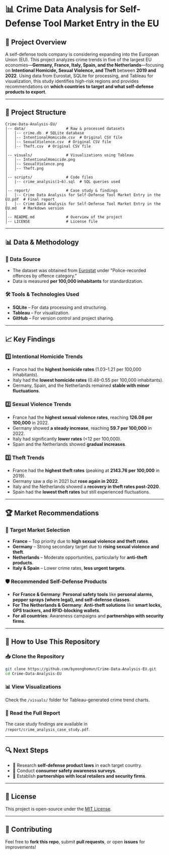 # 📊 Crime Data Analysis for Self-Defense Tool Market Entry in the EU

## 📌 Project Overview
A self-defense tools company is considering expanding into the European Union (EU). This project analyzes crime trends in five of the largest EU economies—**Germany, France, Italy, Spain, and the Netherlands**—focusing on **Intentional Homicide, Sexual Violence, and Theft** between **2019 and 2022**. Using data from Eurostat, SQLite for processing, and Tableau for visualization, this study identifies high-risk regions and provides recommendations on **which countries to target and what self-defense products to export**.

---

## 📂 Project Structure
```
Crime-Data-Analysis-EU/
│-- data/                  # Raw & processed datasets
│   │-- crime.db  # SQLite database
│   │-- IntentionalHomicide.csv  # Original CSV file
│   │-- SexualViolence.csv  # Original CSV file
│   │-- Theft.csv  # Original CSV file
│
│-- visuals/               # Visualizations using Tableau
│   │-- IntentionalHomicide.png
│   │-- SexualViolence.png
│   │-- Theft.png
│
│-- scripts/               # Code files
│   │-- crime_analysis(1~6).sql  # SQL queries used
│
│-- report/                # Case study & findings
│   │-- Crime Data Analysis for Self-Defense Tool Market Entry in the EU.pdf  # Final report
│   │-- Crime Data Analysis for Self-Defense Tool Market Entry in the EU.md   # Markdown version
│
│-- README.md              # Overview of the project
│-- LICENSE                # License file 
```

---

## 📊 Data & Methodology
### 📌 **Data Source**
- The dataset was obtained from [Eurostat](https://ec.europa.eu/eurostat/databrowser/view/crim_off_cat/default/table?lang=en) under "Police-recorded offences by offence category."
- Data is measured **per 100,000 inhabitants** for standardization.

### 🛠 **Tools & Technologies Used**
- **SQLite** – For data processing and structuring.
- **Tableau** – For visualization.
- **GitHub** – For version control and project sharing.

---

## 📈 Key Findings
### **1️⃣ Intentional Homicide Trends**
- France had the **highest homicide rates** (1.03–1.21 per 100,000 inhabitants).
- Italy had the **lowest homicide rates** (0.48–0.55 per 100,000 inhabitants).
- Germany, Spain, and the Netherlands remained **stable with minor fluctuations**.

### **2️⃣ Sexual Violence Trends**
- France had the **highest sexual violence rates**, reaching **126.08 per 100,000** in 2022.
- Germany showed **a steady increase**, reaching **59.7 per 100,000** in 2022.
- Italy had significantly **lower rates** (<12 per 100,000).
- Spain and the Netherlands showed **gradual increases**.

### **3️⃣ Theft Trends**
- France had the **highest theft rates** (peaking at **2143.76 per 100,000** in 2019).
- Germany saw a dip in 2021 but **rose again in 2022**.
- Italy and the Netherlands showed a **recovery in theft rates post-2020**.
- Spain had the **lowest theft rates** but still experienced fluctuations.

---

## 🏆 Market Recommendations
### 🎯 **Target Market Selection**
- **France** – Top priority due to **high sexual violence and theft rates**.
- **Germany** – Strong secondary target due to **rising sexual violence and theft**.
- **Netherlands** – Moderate opportunities, particularly for **anti-theft products**.
- **Italy & Spain** – Lower crime rates, **less urgent targets**.

### 🛡 **Recommended Self-Defense Products**
- **For France & Germany**: **Personal safety tools** like **personal alarms, pepper sprays (where legal), and self-defense classes**.
- **For The Netherlands & Germany**: **Anti-theft solutions** like **smart locks, GPS trackers, and RFID-blocking wallets**.
- **For all countries**: Awareness campaigns and **partnerships with security firms**.

---

## 🚀 How to Use This Repository
### 📥 **Clone the Repository**
```bash
git clone https://github.com/byeonghomun/Crime-Data-Analysis-EU.git
cd Crime-Data-Analysis-EU
```

### 📊 **View Visualizations**
Check the `/visuals/` folder for Tableau-generated crime trend charts.

### 📄 **Read the Full Report**
The case study findings are available in `/report/crime_analysis_case_study.pdf`.

---

## 🔍 Next Steps
- 🔹 Research **self-defense product laws** in each target country.
- 🔹 Conduct **consumer safety awareness surveys**.
- 🔹 Establish **partnerships with local retailers and security firms**.

---

## 📜 License
This project is open-source under the [MIT License](LICENSE).

---

## 🙌 Contributing
Feel free to **fork this repo**, submit **pull requests**, or open **issues** for improvements!
